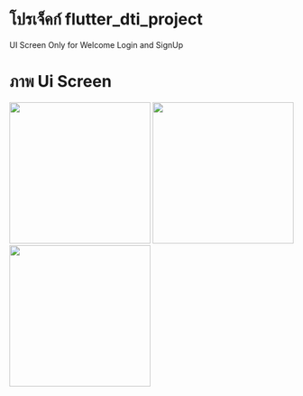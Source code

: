 # โปรเจ็คก์ flutter_dti_project

UI Screen Only for Welcome Login and SignUp

# ภาพ Ui Screen


<img src="https://github.com/user-attachments/assets/d4d3c46e-bcf8-4ad7-814e-5cc0161d6ef1" width="250">

<img src="https://github.com/user-attachments/assets/95bb3528-0329-428c-9a3b-cb1404a5f66a" width="250">

<img src="https://github.com/user-attachments/assets/44f9ad49-9405-4e07-83b9-15c5b07ae681" width="250">
